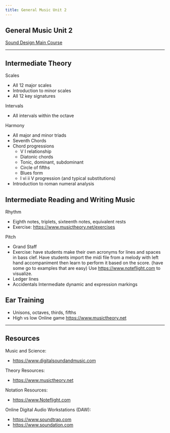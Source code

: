 ```yaml
---
title: General Music Unit 2
---
```

<!-- # General Music Unit 2 -->

## General Music Unit 2

[Sound Design Main Course](http://localhost:8000/liascript/index.html?http://localhost:8000/content/index.md)

---

## Intermediate Theory

Scales 

* All 12 major scales
* Introduction to minor scales
* All 12 key signatures

Intervals  

* All intervals within the octave

Harmony

* All major and minor triads
* Seventh Chords
* Chord progressions
  * V  I relationship
  * Diatonic chords
  * Tonic, dominant, subdominant
  * Circle of fifths
  * Blues form
  * I  vi  ii  V progression (and typical substitutions)
* Introduction to roman numeral analysis

## Intermediate Reading and Writing Music

Rhythm

* Eighth notes, triplets, sixteenth notes, equivalent rests
* Exercise: https://www.musictheory.net/exercises

Pitch

* Grand Staff
* Exercise: have students make their own acronyms for lines and spaces in bass clef.
  Have students import the midi file from a melody with left hand accompaniment then learn to perform it based on the score.  (have some go to examples that are easy)  Use https://www.noteflight.com to visualize.  
* Ledger lines
* Accidentals
  Intermediate dynamic and expression markings

## Ear Training

* Unisons, octaves, thirds, fifths  
* High vs low Online game https://www.musictheory.net

---

## Resources

Music and Science:

* https://www.digitalsoundandmusic.com

Theory Resources:

* https://www.musictheory.net

Notation Resources:

* https://www.Noteflight.com

Online Digital Audio Workstations (DAW):

* https://www.soundtrap.com
* https://www.soundation.com


